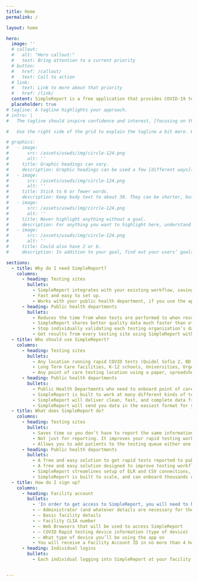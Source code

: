 ```yaml
---
title: Home
permalink: /

layout: home

hero:
  image: ''
  # callout:
  #   alt: "Hero callout:"
  #   text: Bring attention to a current priority
  # button:
  #   href: /callout/
  #   text: Call to action
  # link:
  #   text: Link to more about that priority
  #   href: /link/
  content: SimpleReport is a free application that provides COVID-19 testing sites an easy way to record results for rapid point-of-care tests and quickly report data to your public health department.
  placeholder: true
# tagline: A tagline highlights your approach.
# intro: |
#   The tagline should inspire confidence and interest, [focusing on the value](javascript:void(0);) that your overall approach offers to your audience. Use a heading typeface and keep your tagline to just a few words, and don’t confuse or mystify.

#   Use the right side of the grid to explain the tagline a bit more. What are your goals? How do you do your work? Write in the present tense, and stay brief here. People who are interested can find details on internal pages.

# graphics:
#   - image:
#       src: /assets/uswds/img/circle-124.png
#       alt: ''
#     title: Graphic headings can vary.
#     description: Graphic headings can be used a few [different ways](javascript:void(0);), depending on what your landing page is for. Highlight your values, specific program areas, or results.
#   - image:
#       src: /assets/uswds/img/circle-124.png
#       alt: ''
#     title: Stick to 6 or fewer words.
#     description: Keep body text to about 30. They can be shorter, but try to be somewhat balanced across all four. It creates a clean appearance with good spacing.
#   - image:
#       src: /assets/uswds/img/circle-124.png
#       alt: ''
#     title: Never highlight anything without a goal.
#     description: For anything you want to highlight here, understand what your users know now, and what activity or impression you want from them after they see it.
#   - image:
#       src: /assets/uswds/img/circle-124.png
#       alt: ''
#     title: Could also have 2 or 6.
#     description: In addition to your goal, find out your users’ goals. [What do they want to know](https://18f.gsa.gov/) or do that supports your mission? Use these headings to show those.

sections:
  - title: Why do I need SimpleReport?
    columns:
      - heading: Testing sites
        bullets:
          - SimpleReport integrates with your existing workflow, saving time and effort during testing. You can get through the testing process faster, and reduce data entry mistakes.
          - Fast and easy to set up.
          - Works with your public health department, if you use the app your data will be automatically compliant and you won’t have to worry about formatting or remembering to send test results.
      - heading: Public health departments
        bullets:
          - Reduces the time from when tests are performed to when results are received and start case investigation and contact tracing sooner.
          - SimpleReport shares better quality data much faster than other solutions like a CSV or web portals.
          - Stop individually validating each testing organization’s data.
          - Get results from every testing site using SimpleReport without needing to validate each organization’s data individually.
  - title: Who should use SimpleReport?
    columns:
      - heading: Testing sites
        bullets:
          - Any location running rapid COVID tests (Quidel Sofia 2, BD Veritor, Abbott BinaxNow cards, Abbott ID Now, LumiraDX
          - Long Term Care facilities, K-12 schools, Universities, Urgent Care centers, airports and more
          - Any point of care testing location using a paper, spreadsheet, or web based form, or some other solution that is time consuming or error prone.
      - heading: Public health departments
        bullets:
          - Public Health Departments who need to onboard point of care testing sites in their jurisdiction. SimpleReport is compatible  with all point of care testing devices (Quidel Sofia 2, BD Veritor, Abbott BinaxNow cards, Abbott ID Now, LumiraDX) and has support for new devices as they are released.
          - SimpleReport is built to work at many different kinds of test sites including long term care, schools, urgent care sites, etc.
          - SimpleReport will deliver clean, fast, and complete data from every site through a single data integration to your system.
          - SimpleReport will send you data in the easiest format for you. (e.g. HL7 ELR, CSV).
  - title: What does SimpleReport do?
    columns:
      - heading: Testing sites
        bullets:
          - Saves time so you don’t have to report the same information over and over again. SimpleReport lets you load patient, facility, and device information once, but can report as many times as needed.
          - Not just for reporting. It improves your rapid testing workflow by making it easy to keep track of your tests and collect the right information.
          - Allows you to add patients to the testing queue either one at a time or in a batch depending on how many samples you need to run.
      - heading: Public health departments
        bullets:
          - A free and easy solution to get rapid tests reported to public health.
          - A free and easy solution designed to improve testing workflows and to get faster, more complete data reported to public health departments.
          - SimpleReport streamlines setup of ELR and CSV connections, reducing errors and resulting in more complete data which can be reported faster to public health departments.
          - SimpleReport is built to scale, and can onboard thousands of testing sites to send you results through one integration in the format that is easiest for you.
  - title: How do I sign up?
    columns:
      - heading: Facility account
        bullets:
          - 'In order to get access to SimpleReport, you will need to have a facility administrator set up a free SimpleReport facility account using this form. Your administrator will need to provide:'
          - — Administrator (and whatever details are necessary for the state to verify that they are who they say they are)
          - — Basic facility details
          - — Facility CLIA number
          - — Web Browsers that will be used to access SimpleReport
          - — COVID Rapid testing device information (type of device)
          - — What type of device you’ll be using the app on
          - You will receive a Facility Account ID in no more than 4 hours if your request is received during business hours [9:00 am - 5:00 pm EST], and no more than 24 hours if the request is received after hours. The Facility Account ID you receive will be used to create the login credentials of individual users at your facility.
      - heading: Individual logins
        bullets:
          - Each individual logging into SimpleReport at your facility will need their own unique login credentials. They can sign up for their own login, by filling out this form and providing their name, work email address, and the Facility Account ID given to the administrator.


---
```

<!-- ### Why do I need SimpleReport?

{:.font-heading-xl.margin-y-0"}

Everything up to this point [should help people](<javascript:void(0);>) understand your agency or project: who you are, your goal or mission, and how you approach it. Use this section to encourage them to act. Describe why they should get in touch here, and use an active verb on the button below. “Get in touch,” “Learn more,” and so on.
{:.usa-intro }

[Call to action](#){: .usa-button.usa-button--big } -->
